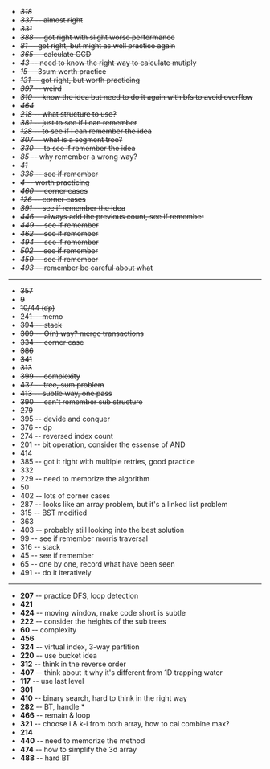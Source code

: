 + ~~*318*~~
+ ~~*337* -- almost right~~
+ ~~*331*~~
+ ~~*388* -- got right with slight worse performance~~
+ ~~*81* -- got right, but might as well practice again~~
+ ~~*365* -- calculate GCD~~
+ ~~*43* -- need to know the right way to calculate mutiply~~
+ ~~*15* -- 3sum worth practice~~
+ ~~*131* -- got right, but worth practicing~~
+ ~~*397* -- weird~~
+ ~~*310* -- know the idea but need to do it again with bfs to avoid overflow~~
+ ~~*464*~~
+ ~~*218* -- what structure to use?~~
+ ~~*381* -- just to see if I can remember~~
+ ~~*128* -- to see if I can remember the idea~~
+ ~~*307* -- what is a segment tree?~~
+ ~~*330* -- to see if remember the idea~~
+ ~~*85* -- why remember a wrong way?~~
+ ~~*41*~~
+ ~~*336* -- see if remember~~
+ ~~*4* -- worth practicing~~
+ ~~*460* -- corner cases~~
+ ~~*126* -- corner cases~~
+ ~~*391* -- see if remember the idea~~
+ ~~*446* -- always add the previous count, see if remember~~
+ ~~*449* -- see if remember~~
+ ~~*462* -- see if remember~~
+ ~~*494* -- see if remember~~
+ ~~*502* -- see if remember~~
+ ~~*459* -- see if remember~~
+ ~~*493* -- remember be careful about what~~

----

+ ~~357~~
+ ~~9~~
+ ~~10/44 (dp)~~
+ ~~241 -- memo~~
+ ~~394 -- stack~~
+ ~~309 -- O(n) way? merge transactions~~
+ ~~334 -- corner case~~
+ ~~386~~
+ ~~341~~
+ ~~313~~
+ ~~399 -- complexity~~
+ ~~437 -- tree, sum problem~~
+ ~~413 -- subtle way, one pass~~
+ ~~390 -- can't remember sub structure~~
+ ~~279~~
+ 395 -- devide and conquer
+ 376 -- dp
+ 274 -- reversed index count
+ 201 -- bit operation, consider the essense of AND
+ 414
+ 385 -- got it right with multiple retries, good practice
+ 332
+ 229 -- need to memorize the algorithm
+ 50
+ 402 -- lots of corner cases
+ 287 -- looks like an array problem, but it's a linked list problem
+ 315 -- BST modified
+ 363
+ 403 -- probably still looking into the best solution
+ 99 -- see if remember morris traversal
+ 316 -- stack
+ 45 -- see if remember
+ 65 -- one by one, record what have been seen
+ 491 -- do it iteratively

----

+ **207** -- practice DFS, loop detection
+ **421**
+ **424** -- moving window, make code short is subtle
+ **222** -- consider the heights of the sub trees
+ **60** -- complexity
+ **456**
+ **324** -- virtual index, 3-way partition
+ **220** -- use bucket idea
+ **312** -- think in the reverse order
+ **407** -- think about it why it's different from 1D trapping water
+ **117** -- use last level
+ **301**
+ **410** -- binary search, hard to think in the right way
+ **282** -- BT, handle *
+ **466** -- remain & loop
+ **321** -- choose i & k-i from both array, how to cal combine max?
+ **214**
+ **440** -- need to memorize the method
+ **474** -- how to simplify the 3d array
+ **488** -- hard BT
